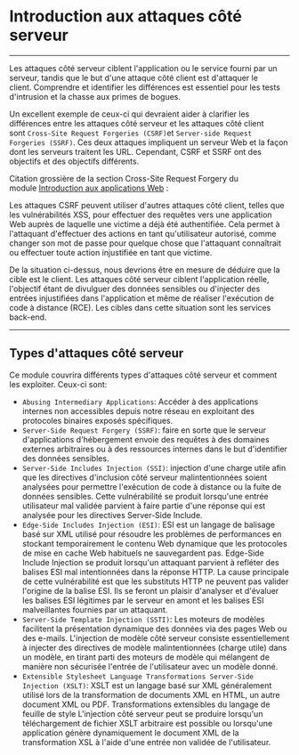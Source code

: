 Introduction aux attaques côté serveur
======================================

* * * * *

Les attaques côté serveur ciblent l'application ou le service fourni par un serveur, tandis que le but d'une attaque côté client est d'attaquer le client. Comprendre et identifier les différences est essentiel pour les tests d'intrusion et la chasse aux primes de bogues.

Un excellent exemple de ceux-ci qui devraient aider à clarifier les différences entre les attaques côté serveur et les attaques côté client sont `Cross-Site Request Forgeries (CSRF)`et `Server-side Request Forgeries (SSRF)`. Ces deux attaques impliquent un serveur Web et la façon dont les serveurs traitent les URL. Cependant, CSRF et SSRF ont des objectifs et des objectifs différents.

Citation grossière de la section Cross-Site Request Forgery du module [Introduction aux applications Web](https://academy.hackthebox.com/course/preview/introduction-to-web-applications) :

Les attaques CSRF peuvent utiliser d'autres attaques côté client, telles que les vulnérabilités XSS, pour effectuer des requêtes vers une application Web auprès de laquelle une victime a déjà été authentifiée. Cela permet à l'attaquant d'effectuer des actions en tant qu'utilisateur autorisé, comme changer son mot de passe pour quelque chose que l'attaquant connaîtrait ou effectuer toute action injustifiée en tant que victime.

De la situation ci-dessus, nous devrions être en mesure de déduire que la cible est le client. Les attaques côté serveur ciblent l'application réelle, l'objectif étant de divulguer des données sensibles ou d'injecter des entrées injustifiées dans l'application et même de réaliser l'exécution de code à distance (RCE). Les cibles dans cette situation sont les services back-end.

* * * * *

Types d'attaques côté serveur
-----------------------------

Ce module couvrira différents types d'attaques côté serveur et comment les exploiter. Ceux-ci sont:

-   `Abusing Intermediary Applications`: Accéder à des applications internes non accessibles depuis notre réseau en exploitant des protocoles binaires exposés spécifiques.
-   `Server-Side Request Forgery (SSRF)`: faire en sorte que le serveur d'applications d'hébergement envoie des requêtes à des domaines externes arbitraires ou à des ressources internes dans le but d'identifier des données sensibles.
-   `Server-Side Includes Injection (SSI)`: injection d'une charge utile afin que les directives d'inclusion côté serveur malintentionnées soient analysées pour permettre l'exécution de code à distance ou la fuite de données sensibles. Cette vulnérabilité se produit lorsqu'une entrée utilisateur mal validée parvient à faire partie d'une réponse qui est analysée pour les directives Server-Side Include.
-   `Edge-Side Includes Injection (ESI)`: ESI est un langage de balisage basé sur XML utilisé pour résoudre les problèmes de performances en stockant temporairement le contenu Web dynamique que les protocoles de mise en cache Web habituels ne sauvegardent pas. Edge-Side Include Injection se produit lorsqu'un attaquant parvient à refléter des balises ESI mal intentionnées dans la réponse HTTP. La cause principale de cette vulnérabilité est que les substituts HTTP ne peuvent pas valider l'origine de la balise ESI. Ils se feront un plaisir d'analyser et d'évaluer les balises ESI légitimes par le serveur en amont et les balises ESI malveillantes fournies par un attaquant.
-   `Server-Side Template Injection (SSTI)`: Les moteurs de modèles facilitent la présentation dynamique des données via des pages Web ou des e-mails. L'injection de modèle côté serveur consiste essentiellement à injecter des directives de modèle malintentionnées (charge utile) dans un modèle, en tirant parti des moteurs de modèle qui mélangent de manière non sécurisée l'entrée de l'utilisateur avec un modèle donné.
-   `Extensible Stylesheet Language Transformations Server-Side Injection (XSLT)`: XSLT est un langage basé sur XML généralement utilisé lors de la transformation de documents XML en HTML, un autre document XML ou PDF. Transformations extensibles du langage de feuille de style L'injection côté serveur peut se produire lorsqu'un téléchargement de fichier XSLT arbitraire est possible ou lorsqu'une application génère dynamiquement le document XML de la transformation XSL à l'aide d'une entrée non validée de l'utilisateur.
